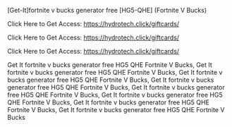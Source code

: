 [Get-It]fortnite v bucks generator free [HG5-QHE] (Fortnite V Bucks)

Click Here to Get Access: https://hydrotech.click/giftcards/

Click Here to Get Access: https://hydrotech.click/giftcards/

Click Here to Get Access: https://hydrotech.click/giftcards/

 Get It fortnite v bucks generator free HG5 QHE Fortnite V Bucks, Get It fortnite v bucks generator free HG5 QHE Fortnite V Bucks, Get It fortnite v bucks generator free HG5 QHE Fortnite V Bucks, Get It fortnite v bucks generator free HG5 QHE Fortnite V Bucks, Get It fortnite v bucks generator free HG5 QHE Fortnite V Bucks, Get It fortnite v bucks generator free HG5 QHE Fortnite V Bucks, Get It fortnite v bucks generator free HG5 QHE Fortnite V Bucks, Get It fortnite v bucks generator free HG5 QHE Fortnite V Bucks
